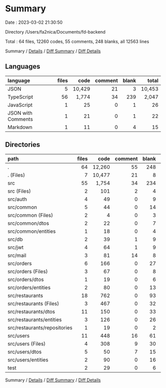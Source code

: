 # Summary

Date : 2023-03-02 21:30:50

Directory /Users/fa2nica/Documents/fd-backend

Total : 64 files,  12260 codes, 55 comments, 248 blanks, all 12563 lines

Summary / [Details](details.md) / [Diff Summary](diff.md) / [Diff Details](diff-details.md)

## Languages
| language | files | code | comment | blank | total |
| :--- | ---: | ---: | ---: | ---: | ---: |
| JSON | 5 | 10,429 | 21 | 3 | 10,453 |
| TypeScript | 56 | 1,774 | 34 | 239 | 2,047 |
| JavaScript | 1 | 25 | 0 | 1 | 26 |
| JSON with Comments | 1 | 21 | 0 | 1 | 22 |
| Markdown | 1 | 11 | 0 | 4 | 15 |

## Directories
| path | files | code | comment | blank | total |
| :--- | ---: | ---: | ---: | ---: | ---: |
| . | 64 | 12,260 | 55 | 248 | 12,563 |
| . (Files) | 7 | 10,477 | 21 | 8 | 10,506 |
| src | 55 | 1,754 | 34 | 234 | 2,022 |
| src (Files) | 2 | 101 | 2 | 4 | 107 |
| src/auth | 4 | 49 | 0 | 9 | 58 |
| src/common | 5 | 44 | 0 | 14 | 58 |
| src/common (Files) | 2 | 4 | 0 | 3 | 7 |
| src/common/dtos | 2 | 22 | 0 | 7 | 29 |
| src/common/entities | 1 | 18 | 0 | 4 | 22 |
| src/db | 2 | 39 | 1 | 9 | 49 |
| src/jwt | 4 | 64 | 1 | 9 | 74 |
| src/mail | 3 | 81 | 14 | 8 | 103 |
| src/orders | 6 | 166 | 0 | 27 | 193 |
| src/orders (Files) | 3 | 67 | 0 | 8 | 75 |
| src/orders/dtos | 1 | 19 | 0 | 6 | 25 |
| src/orders/entities | 2 | 80 | 0 | 13 | 93 |
| src/restaurants | 18 | 762 | 0 | 93 | 855 |
| src/restaurants (Files) | 3 | 467 | 0 | 32 | 499 |
| src/restaurants/dtos | 11 | 150 | 0 | 33 | 183 |
| src/restaurants/entities | 3 | 126 | 0 | 26 | 152 |
| src/restaurants/repositories | 1 | 19 | 0 | 2 | 21 |
| src/users | 11 | 448 | 16 | 61 | 525 |
| src/users (Files) | 4 | 308 | 9 | 30 | 347 |
| src/users/dtos | 5 | 50 | 7 | 15 | 72 |
| src/users/entities | 2 | 90 | 0 | 16 | 106 |
| test | 2 | 29 | 0 | 6 | 35 |

Summary / [Details](details.md) / [Diff Summary](diff.md) / [Diff Details](diff-details.md)
